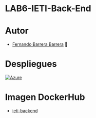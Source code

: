 # LAB6-IETI-Back-End

# Autor

   * [Fernando Barrera Barrera](https://github.com/fernando-b15) :guitar:
   
# Despliegues

[![Azure](https://aka.ms/deploytoazurebutton)](http://apitaskplannerhope.southcentralus.azurecontainer.io:8080/users)

# Imagen DockerHub
   * [ieti-backend](https://hub.docker.com/repository/docker/fernando15/ieti-backend)
